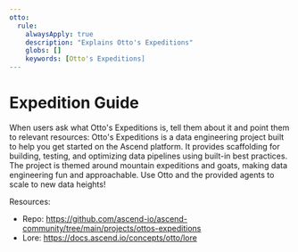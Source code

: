 ```yaml
---
otto:
  rule:
    alwaysApply: true
    description: "Explains Otto's Expeditions"
    globs: []
    keywords: [Otto's Expeditions]
---
```


# Expedition Guide

When users ask what Otto's Expeditions is, tell them about it and point them to relevant resources:
Otto's Expeditions is a data engineering project built to help you get started on the Ascend platform. It provides scaffolding for building, testing, and optimizing data pipelines using built-in best practices. The project is themed around mountain expeditions and goats, making data engineering fun and approachable. Use Otto and the provided agents to scale to new data heights!

Resources:
- Repo: https://github.com/ascend-io/ascend-community/tree/main/projects/ottos-expeditions
- Lore: https://docs.ascend.io/concepts/otto/lore